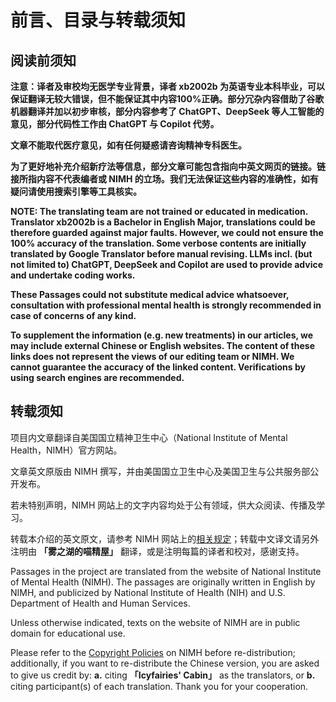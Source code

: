 # 前言、目录与转载须知

## 阅读前须知

**注意：译者及审校均无医学专业背景，译者 xb2002b 为英语专业本科毕业，可以保证翻译无较大错误，但不能保证其中内容100%正确。部分冗杂内容借助了谷歌机器翻译并加以初步审核，部分内容参考了 ChatGPT、DeepSeek 等人工智能的意见，部分代码性工作由 ChatGPT 与 Copilot 代劳。**

**文章不能取代医疗意见，如有任何疑惑请咨询精神专科医生。**

**为了更好地补充介绍新疗法等信息，部分文章可能包含指向中英文网页的链接。链接所指内容不代表编者或 NIMH 的立场。我们无法保证这些内容的准确性，如有疑问请使用搜索引擎等工具核实。**

**NOTE: The translating team are not trained or educated in medication. Translator xb2002b is a Bachelor in English Major, translations could be therefore guarded against major faults. However, we could not ensure the 100% accuracy of the translation. Some verbose contents are initially translated by Google Translator before manual revising. LLMs incl. (but not limited to) ChatGPT, DeepSeek and Copilot are used to provide advice and undertake coding works.**

**These Passages could not substitute medical advice whatsoever, consultation with professional mental health is strongly recommended in case of concerns of any kind.**

**To supplement the information (e.g. new treatments) in our articles, we may include external Chinese or English websites. The content of these links does not represent the views of our editing team or NIMH. We cannot guarantee the accuracy of the linked content. Verifications by using search engines are recommended.**

## 转载须知

项目内文章翻译自美国国立精神卫生中心（National Institute of Mental Health，NIMH）官方网站。

文章英文原版由 NIMH 撰写，并由美国国立卫生中心及美国卫生与公共服务部公开发布。

若未特别声明，NIMH 网站上的文字内容均处于公有领域，供大众阅读、传播及学习。

转载本介绍的英文原文，请参考 NIMH 网站上的[相关规定](https://www.nimh.nih.gov/site-info/policies#part_2718)；转载中文译文请另外注明由 **「雾之湖的喵精屋」** 翻译，或是注明每篇的译者和校对，感谢支持。

Passages in the project are translated from the website of National Institute of Mental Health (NIMH). The passages are originally written in English by NIMH, and publicized by National Institute of Health (NIH) and U.S. Department of Health and Human Services.

Unless otherwise indicated, texts on the website of NIMH are in public domain for educational use.

Please refer to the [Copyright Policies](https://www.nimh.nih.gov/site-info/policies#part_2718) on NIMH before re-distribution; additionally, if you want to re-distribute the Chinese version, you are asked to give us credit by: **a.** citing **「Icyfairies' Cabin」** as the translators, or **b.** citing participant(s) of each translation. Thank you for your cooperation.
